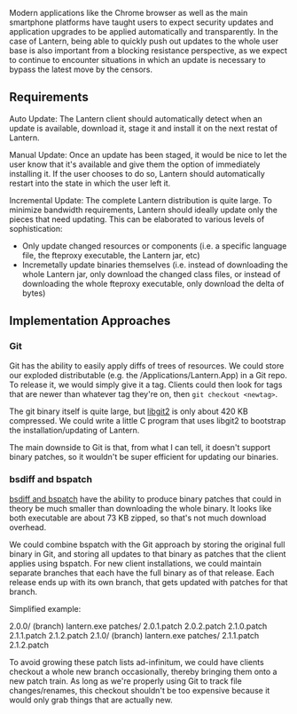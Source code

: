 Modern applications like the Chrome browser as well as the main smartphone platforms have taught users to expect security updates and application upgrades to be applied automatically and transparently.  In the case of Lantern, being able to quickly push out updates to the whole user base is also important from a blocking resistance perspective, as we expect to continue to encounter situations in which an update is necessary to bypass the latest move by the censors.

## Requirements

Auto Update: The Lantern client should automatically detect when an update is available, download it, stage it and install it on the next restat of Lantern.

Manual Update: Once an update has been staged, it would be nice to let the user know that it's available and give them the option of immediately installing it.  If the user chooses to do so, Lantern should automatically restart into the state in which the user left it.

Incremental Update: The complete Lantern distribution is quite large.  To minimize bandwidth requirements, Lantern should ideally update only the pieces that need updating.  This can be elaborated to various levels of sophistication:

- Only update changed resources or components (i.e. a specific language file, the fteproxy executable, the Lantern jar, etc)
- Incremetally update binaries themselves (i.e. instead of downloading the whole Lantern jar, only download the changed class files, or instead of downloading the whole fteproxy executable, only download the delta of bytes)

## Implementation Approaches

### Git

Git has the ability to easily apply diffs of trees of resources.  We could store our exploded distributable (e.g. the /Applications/Lantern.App) in a Git repo.  To release it, we would simply give it a tag.  Clients could then look for tags that are newer than whatever tag they're on, then `git checkout <newtag>`.

The git binary itself is quite large, but [libgit2](http://libgit2.github.com/) is only about 420 KB compressed.  We could write a little C program that uses libgit2 to bootstrap the installation/updating of Lantern.

The main downside to Git is that, from what I can tell, it doesn't support binary patches, so it wouldn't be super efficient for updating our binaries.

### bsdiff and bspatch

[bsdiff and bspatch](http://www.daemonology.net/bsdiff/) have the ability to produce binary patches that could in theory be much smaller than downloading the whole binary.  It looks like both executable are about 73 KB zipped, so that's not much download overhead.

We could combine bspatch with the Git approach by storing the original full binary in Git, and storing all updates to that binary as patches that the client applies using bspatch.  For new client installations, we could maintain separate branches that each have the full binary as of that release.  Each release ends up with its own branch, that gets updated with patches for that branch.

Simplified example:

2.0.0/ (branch)
  lantern.exe
  patches/
    2.0.1.patch
    2.0.2.patch
    2.1.0.patch
    2.1.1.patch
    2.1.2.patch
2.1.0/ (branch)
  lantern.exe
  patches/
    2.1.1.patch
    2.1.2.patch

To avoid growing these patch lists ad-infinitum, we could have clients checkout a whole new branch occasionally, thereby bringing them onto a new patch train.  As long as we're properly using Git to track file changes/renames, this checkout shouldn't be too expensive because it would only grab things that are actually new.








